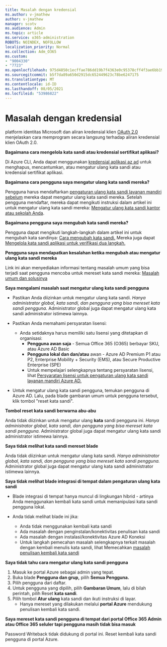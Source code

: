 ```yaml
---
title: Masalah dengan kredensial
ms.author: v-jmathew
author: v-jmathew
manager: scotv
ms.audience: Admin
ms.topic: article
ms.service: o365-administration
ROBOTS: NOINDEX, NOFOLLOW
localization_priority: Normal
ms.collection: Adm_O365
ms.custom:
- "9004330"
- "7723"
ms.openlocfilehash: 975d4850c1ecffae786dd19b7f4363e0c95378cff4f3ae6bb1968af33ef810b0
ms.sourcegitcommit: b5f7da89a650d2915dc652449623c78be6247175
ms.translationtype: MT
ms.contentlocale: id-ID
ms.lasthandoff: 08/05/2021
ms.locfileid: "53986822"
---
```

# <a name="issues-with-credentials"></a>Masalah dengan kredensial

platform identitas Microsoft dan aliran kredensial klien [OAuth 2.0](https://docs.microsoft.com/azure/active-directory/develop/v2-oauth2-client-creds-grant-flow) menjelaskan cara memprogram secara langsung terhadap aliran kredensial klien OAuth 2.0.

**Bagaimana cara mengelola kata sandi atau kredensial sertifikat aplikasi?**

Di Azure CLI, Anda dapat menggunakan [kredensial aplikasi az ad](https://docs.microsoft.com/cli/azure/ad/app/credential) untuk menghapus, mencantumkan, atau mengatur ulang kata sandi atau kredensial sertifikat aplikasi.

**Bagaimana cara pengguna saya mengatur ulang kata sandi mereka?**

Pengguna harus mendaftarkan [pengaturan ulang kata sandi layanan mandiri sebelum](https://docs.microsoft.com/azure/active-directory/user-help/active-directory-passwords-reset-register) mereka dapat mengatur ulang kata sandi mereka. Setelah pengguna mendaftar, mereka dapat mengikuti instruksi dalam artikel ini untuk mengatur ulang kata sandi mereka: [Mengatur ulang kata sandi kantor atau sekolah Anda](https://docs.microsoft.com/azure/active-directory/user-help/user-help-reset-password#how-to-reset-or-unlock-your-password-for-a-work-or-school-account).

**Bagaimana pengguna saya mengubah kata sandi mereka?**

Pengguna dapat mengikuti langkah-langkah dalam artikel ini untuk mengubah kata sandinya: [Cara mengubah kata sandi.](https://docs.microsoft.com/azure/active-directory/user-help/user-help-reset-password#how-to-change-your-password)
Mereka juga dapat [Mengelola kata sandi aplikasi untuk verifikasi dua langkah.](https://docs.microsoft.com/azure/active-directory/user-help/multi-factor-authentication-end-user-app-passwords)

**Pengguna saya mendapatkan kesalahan ketika mengubah atau mengatur ulang kata sandi mereka**

Link ini akan menyediakan informasi tentang masalah umum yang bisa terjadi saat pengguna mencoba untuk mereset kata sandi mereka: [Masalah umum dan solusinya](https://docs.microsoft.com/azure/active-directory/user-help/user-help-reset-password#common-problems-and-their-solutions)

**Saya mengalami masalah saat mengatur ulang kata sandi pengguna**

- Pastikan Anda diizinkan untuk mengatur ulang kata sandi. *Hanya administrator global, kata sandi, dan pengguna yang bisa mereset kata sandi pengguna.* Administrator global juga dapat mengatur ulang kata sandi administrator istimewa lainnya.

- Pastikan Anda memahami persyaratan lisensi:

  - Anda setidaknya harus memiliki satu lisensi yang ditetapkan di organisasi:
    - **Pengguna awan saja** - Semua Office 365 (O365) berbayar SKU, atau Azure AD Basic
    - **Pengguna lokal dan dan/atau** awan - Azure AD Premium P1 atau P2, Enterprise Mobility + Security (EMS), atau Secure Productive Enterprise (SPE)
    - Untuk mempelajari selengkapnya tentang persyaratan lisensi, lihat [Persyaratan lisensi untuk pengaturan ulang kata sandi layanan mandiri Azure AD.](https://docs.microsoft.com/azure/active-directory/active-directory-passwords-licensing)
- Untuk mengatur ulang kata sandi pengguna, temukan pengguna di Azure AD. Lalu, pada blade gambaran umum untuk pengguna tersebut, klik tombol "reset kata sandi".

**Tombol reset kata sandi berwarna abu-abu**

Anda tidak diizinkan untuk mengatur ulang **kata** sandi pengguna ini. *Hanya administrator global, kata sandi, dan pengguna yang bisa mereset kata sandi pengguna.* Administrator global juga dapat mengatur ulang kata sandi administrator istimewa lainnya.

**Saya tidak melihat kata sandi mereset blade**

Anda tidak diizinkan untuk mengatur ulang kata sandi. *Hanya administrator global, kata sandi, dan pengguna yang bisa mereset kata sandi pengguna.* Administrator global juga dapat mengatur ulang kata sandi administrator istimewa lainnya.

**Saya tidak melihat blade integrasi di tempat dalam pengaturan ulang kata sandi**

- Blade integrasi di tempat hanya muncul di lingkungan hibrid - artinya Anda menggunakan kembali kata sandi untuk memanipulasi kata sandi pengguna lokal.

- Anda tidak melihat blade ini jika:

  - Anda tidak menggunakan kembali kata sandi
  - Ada masalah dengan penginstalan/konektivitas penulisan kata sandi
  - Ada masalah dengan instalasi/konektivitas Azure AD Koneksi
  - Untuk langkah pemecahan masalah selengkapnya terkait masalah dengan kembali menulis kata sandi, lihat Memecahkan [masalah penulisan kembali kata sandi](https://docs.microsoft.com/azure/active-directory/authentication/troubleshoot-sspr-writeback)

**Saya tidak tahu cara mengatur ulang kata sandi pengguna**

1. Masuk ke portal Azure sebagai admin yang tepat.
2. Buka blade **Pengguna dan grup,** pilih **Semua Pengguna.**
3. Pilih pengguna dari daftar.
4. Untuk pengguna yang dipilih, pilih **Gambaran Umum**, lalu di bilah perintah, pilih Reset **kata sandi**.
5. Pilih tombol **Atur ulang** kata sandi dan ikuti instruksi di layar.
    - Hanya mereset yang dilakukan melalui **portal Azure** mendukung penulisan kembali kata sandi.

**Saya mereset kata sandi pengguna di tempat dari portal Office 365 Admin atau Office 365 seluler tapi pengguna masih tidak bisa masuk**

Password Writeback tidak didukung di portal ini. Reset kembali kata sandi pengguna di portal Azure.

